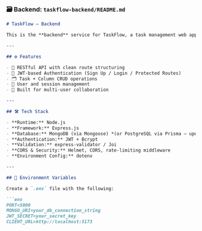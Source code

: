 ### 🗃️ **Backend: `taskflow-backend/README.md`**
```markdown
# TaskFlow – Backend

This is the **backend** service for TaskFlow, a task management web app designed for student teams and collaborative planning. It provides secure API endpoints, manages user authentication, and handles task and board data persistence.

---

## ⚙️ Features

- 🧾 RESTful API with clean route structuring
- 🔐 JWT-based Authentication (Sign Up / Login / Protected Routes)
- 🗂️ Task + Column CRUD operations
- 👥 User and session management
- 🧠 Built for multi-user collaboration

---

## 🛠️ Tech Stack

- **Runtime:** Node.js
- **Framework:** Express.js
- **Database:** MongoDB (via Mongoose) *(or PostgreSQL via Prisma — update accordingly)*
- **Authentication:** JWT + Bcrypt
- **Validation:** express-validator / Joi
- **CORS & Security:** Helmet, CORS, rate-limiting middleware
- **Environment Config:** dotenv

---

## 🔐 Environment Variables

Create a `.env` file with the following:

```env
PORT=5000
MONGO_URI=your_db_connection_string
JWT_SECRET=your_secret_key
CLIENT_URL=http://localhost:5173
